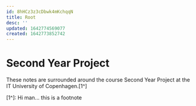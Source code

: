 ```yaml
---
id: 8hHCz3z3cDbwk4mKchqqN
title: Root
desc: ''
updated: 1642774569077
created: 1642773852742
---
```

# Second Year Project
These notes are surrounded around the course Second Year Project at the IT University of Copenhagen.[1^]

[1^]: Hi man... this is a footnote
